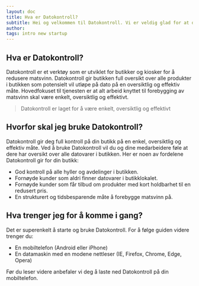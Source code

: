 ```yaml
---
layout: doc
title: Hva er Datokontroll?
subtitle: Hei og velkommen til Datokontroll. Vi er veldig glad for at du er interessert i å bidra til å kaste mindre mat. Denne artikkelen vil fortelle deg det du trenger for å kunne komme i gang med  på 1, 2, 3! 
author:
tags: intro new startup 
---
```





## Hva er Datokontroll?
Datokontroll er et verktøy som er utviklet for butikker og kiosker for å redusere matsvinn. Datokontroll gir butikken full oversikt over alle produkter i butikken som potensielt vil utløpe på dato på en oversiktlig og effektiv måte. Hovedfokuset til tjenesten er at alt arbeid knyttet til forebygging av matsvinn skal være enkelt, oversiktlig og effektivt. 

> Datokontroll er laget for å være enkelt, oversiktlig og effektivt

## Hvorfor skal jeg bruke Datokontroll?
Datokontroll gir deg full kontroll på din butikk på en enkel, oversiktlig og effektiv måte. Ved å bruke Datokontroll vil du og dine medarbeidere føle at dere har oversikt over alle datovarer i butikken. Her er noen av fordelene Datokontroll gir for din butikk:

- God kontroll på alle hyller og avdelinger i butikken.
- Fornøyde kunder som aldri finner datovarer i butikklokalet.
- Fornøyde kunder som får tilbud om produkter med kort holdbarhet til en redusert pris.
- En strukturert og tidsbesparende måte å forebygge matsvinn på. 

## Hva trenger jeg for å komme i gang?
Det er superenkelt å starte og bruke Datokontroll. For å følge guiden videre trenger du:
- En mobiltelefon (Android eller iPhone)
- En datamaskin med en modene nettleser (IE, Firefox, Chrome, Edge, Opera)

Før du leser videre anbefaler vi deg å laste ned Datokontroll på din mobiltelefon.
